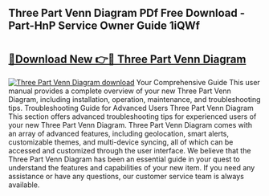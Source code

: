 ## Three Part Venn Diagram PDf Free Download - Part-HnP Service Owner Guide 1iQWf

# <h2><a href="http://dfkfexf.blite.top/?on=Three+Part+Venn+Diagram">🔗Download New 👉🔴 Three Part Venn Diagram</a></h2>

[![Three Part Venn Diagram download](https://i.imgur.com/lujVjoI.png)](http://dfkfexf.blite.top/?on=Three+Part+Venn+Diagram)
Your Comprehensive Guide This user manual provides a complete overview of your new Three Part Venn Diagram, including installation, operation, maintenance, and troubleshooting tips. Troubleshooting Guide for Advanced Users Three Part Venn Diagram This section offers advanced troubleshooting tips for experienced users of your new Three Part Venn Diagram. Three Part Venn Diagram comes with an array of advanced features, including geolocation, smart alerts, customizable themes, and multi-device syncing, all of which can be accessed and customized through the user interface. We believe that the Three Part Venn Diagram has been an essential guide in your quest to understand the features and capabilities of your new item. If you need any assistance or have any questions, our customer service team is always available.
